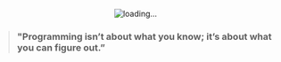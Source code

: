 <p align="center">
  <img src="https://raw.githubusercontent.com/ahmed0x7ce/ahmed0x7ce/master/load.svg" alt="loading..." />
</p>


> ### "Programming isn’t about what you know; it’s about what you can figure out.” 

<!--
**ahmed0x7ce/ahmed0x7ce** is a ✨ _special_ ✨ repository because its `README.md` (this file) appears on your GitHub profile.

Here are some ideas to get you started:

- 🔭 I’m currently working on ...
- 🌱 I’m currently learning ...
- 👯 I’m looking to collaborate on ...
- 🤔 I’m looking for help with ...
- 💬 Ask me about ...
- 📫 How to reach me: ...
- 😄 Pronouns: ...
- ⚡ Fun fact: ...
-->
